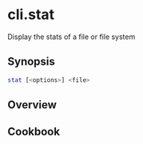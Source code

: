 # cli.stat

Display the stats of a file or file system

## Synopsis

```sh
stat [<options>] <file>
```

## Overview

## Cookbook
